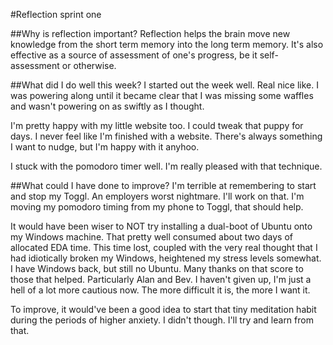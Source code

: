 #Reflection sprint one

##Why is reflection important?
Reflection helps the brain move new knowledge from the short term memory into the long term memory. It's also effective as a source of assessment of one's progress, be it self-assessment or otherwise.

##What did I do well this week?
I started out the week well. Real nice like. I was powering along until it became clear that I was missing some waffles and wasn't powering on as swiftly as I thought.

I'm pretty happy with my little website too. I could tweak that puppy for days. I never feel like I'm finished with a website. There's always something I want to nudge, but I'm happy with it anyhoo.

I stuck with the pomodoro timer well. I'm really pleased with that technique.

##What could I have done to improve?
I'm terrible at remembering to start and stop my Toggl. An employers worst nightmare. I'll work on that. I'm moving my pomodoro timing from my phone to Toggl, that should help.

It would have been wiser to NOT try installing a dual-boot of Ubuntu onto my Windows machine. That pretty well consumed about two days of allocated EDA time. This time lost, coupled with the very real thought that I had idiotically broken my Windows, heightened my stress levels somewhat. I have Windows back, but still no Ubuntu. Many thanks on that score to those that helped. Particularly Alan and Bev. I haven't given up, I'm just a hell of a lot more cautious now. The more difficult it is, the more I want it.

To improve, it would've been a good idea to start that tiny meditation habit during the periods of higher anxiety. I didn't though. I'll try and learn from that.
